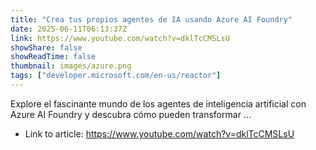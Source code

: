```yaml
---
title: "Crea tus propios agentes de IA usando Azure AI Foundry"
date: 2025-06-11T06:13:37Z
link: https://www.youtube.com/watch?v=dklTcCMSLsU
showShare: false
showReadTime: false
thumbnail: images/azure.png
tags: ["developer.microsoft.com/en-us/reactor"]
---
```

Explore el fascinante mundo de los agentes de inteligencia artificial con Azure AI Foundry y descubra cómo pueden transformar ...

- Link to article: https://www.youtube.com/watch?v=dklTcCMSLsU